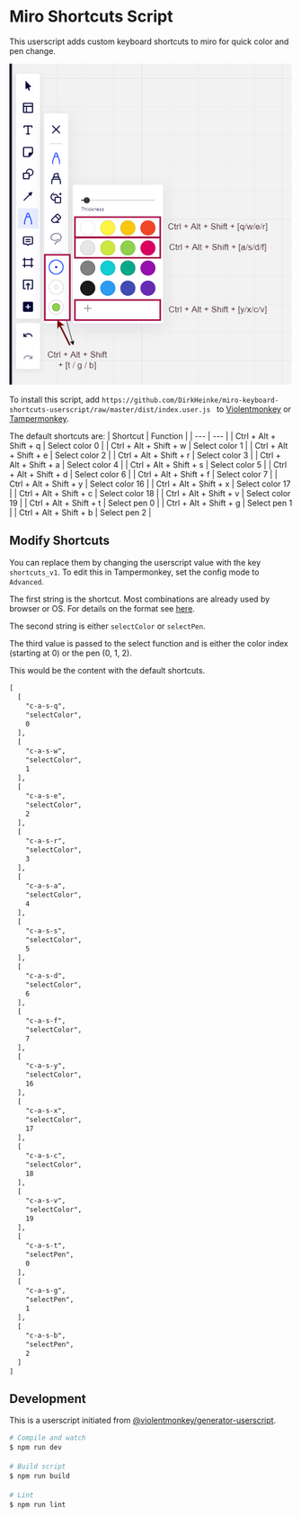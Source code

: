 # Miro Shortcuts Script

This userscript adds custom keyboard shortcuts to miro for quick color and pen change.

![](img/miro_selector.drawio.png)

To install this script, add `https://github.com/DirkHeinke/miro-keyboard-shortcuts-userscript/raw/master/dist/index.user.js
` to [Violentmonkey](https://violentmonkey.github.io/) or [Tampermonkey](https://www.tampermonkey.net/).

The default shortcuts are:
| Shortcut | Function |
| --- | --- |
| Ctrl + Alt + Shift + q | Select color 0 |
| Ctrl + Alt + Shift + w | Select color 1 |
| Ctrl + Alt + Shift + e | Select color 2 |
| Ctrl + Alt + Shift + r | Select color 3 |
| Ctrl + Alt + Shift + a | Select color 4 |
| Ctrl + Alt + Shift + s | Select color 5 |
| Ctrl + Alt + Shift + d | Select color 6 |
| Ctrl + Alt + Shift + f | Select color 7 |
| Ctrl + Alt + Shift + y | Select color 16 |
| Ctrl + Alt + Shift + x | Select color 17 |
| Ctrl + Alt + Shift + c | Select color 18 |
| Ctrl + Alt + Shift + v | Select color 19 |
| Ctrl + Alt + Shift + t | Select pen 0 |
| Ctrl + Alt + Shift + g | Select pen 1 |
| Ctrl + Alt + Shift + b | Select pen 2 |

## Modify Shortcuts

You can replace them by changing the userscript value with the key `shortcuts_v1`. To edit this in Tampermonkey, set the config mode to `Advanced`.

The first string is the shortcut. Most combinations are already used by browser or OS. For details on the format see [here](https://github.com/violentmonkey/vm-shortcut).

The second string is either `selectColor` or `selectPen`.

The third value is passed to the select function and is either the color index (starting at 0) or the pen (0, 1, 2).

This would be the content with the default shortcuts.

```
[
  [
    "c-a-s-q",
    "selectColor",
    0
  ],
  [
    "c-a-s-w",
    "selectColor",
    1
  ],
  [
    "c-a-s-e",
    "selectColor",
    2
  ],
  [
    "c-a-s-r",
    "selectColor",
    3
  ],
  [
    "c-a-s-a",
    "selectColor",
    4
  ],
  [
    "c-a-s-s",
    "selectColor",
    5
  ],
  [
    "c-a-s-d",
    "selectColor",
    6
  ],
  [
    "c-a-s-f",
    "selectColor",
    7
  ],
  [
    "c-a-s-y",
    "selectColor",
    16
  ],
  [
    "c-a-s-x",
    "selectColor",
    17
  ],
  [
    "c-a-s-c",
    "selectColor",
    18
  ],
  [
    "c-a-s-v",
    "selectColor",
    19
  ],
  [
    "c-a-s-t",
    "selectPen",
    0
  ],
  [
    "c-a-s-g",
    "selectPen",
    1
  ],
  [
    "c-a-s-b",
    "selectPen",
    2
  ]
]

```

## Development

This is a userscript initiated from [@violentmonkey/generator-userscript](https://github.com/violentmonkey/generator-userscript).

```sh
# Compile and watch
$ npm run dev

# Build script
$ npm run build

# Lint
$ npm run lint
```
